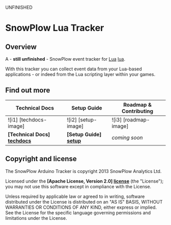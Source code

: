 UNFINISHED

# SnowPlow Lua Tracker

## Overview

A - **still unfinished** - SnowPlow event tracker for [Lua] [lua].

With this tracker you can collect event data from your Lua-based applications - or indeed from the Lua scripting layer within your games.

## Find out more

| Technical Docs                  | Setup Guide               | Roadmap & Contributing               |         
|---------------------------------|---------------------------|--------------------------------------|
| ![i1] [techdocs-image]          | ![i2] [setup-image]       | ![i3] [roadmap-image]                |
| **[Technical Docs] [techdocs]** | **[Setup Guide] [setup]** | _coming soon_                        |

## Copyright and license

The SnowPlow Arduino Tracker is copyright 2013 SnowPlow Analytics Ltd.

Licensed under the **[Apache License, Version 2.0] [license]** (the "License");
you may not use this software except in compliance with the License.

Unless required by applicable law or agreed to in writing, software
distributed under the License is distributed on an "AS IS" BASIS,
WITHOUT WARRANTIES OR CONDITIONS OF ANY KIND, either express or implied.
See the License for the specific language governing permissions and
limitations under the License.

[lua]: http://www.lua.org/

[techdocs]: https://github.com/snowplow/snowplow/wiki/Lua-Tracker
[setup]: https://github.com/snowplow/snowplow/wiki/Lua-Tracker-Setup

[license]: http://www.apache.org/licenses/LICENSE-2.0
